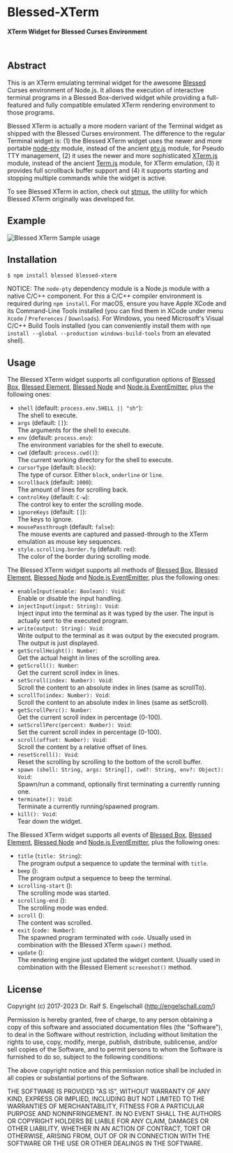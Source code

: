 
Blessed-XTerm
=============

**XTerm Widget for Blessed Curses Environment**

<p/>
<img src="https://nodei.co/npm/blessed-xterm.png?downloads=true&stars=true" alt=""/>

<p/>
<img src="https://david-dm.org/rse/blessed-xterm.png" alt=""/>

Abstract
--------

This is an XTerm emulating terminal widget for the awesome
[Blessed](https://github.com/chjj/blessed) Curses environment of
Node.js. It allows the execution of interactive terminal programs in a
Blessed Box-derived widget while providing a full-featured and fully
compatible emulated XTerm rendering environment to those programs.

Blessed XTerm is actually a more modern variant of the Terminal widget
as shipped with the Blessed Curses environment. The difference to the
regular Terminal widget is: (1) the Blessed XTerm widget uses the
newer and more portable [node-pty](https://github.com/Tyriar/node-pty)
module, instead of the ancient [pty.js](https://github.com/chjj/pty.js/)
module, for Pseudo TTY management, (2) it uses the newer and more
sophisticated [XTerm.js](https://xtermjs.org/) module, instead of the
ancient [Term.js](https://github.com/chjj/term.js/) module, for XTerm
emulation, (3) it provides full scrollback buffer support and (4) it
supports starting and stopping multiple commands while the widget is
active.

To see Blessed XTerm in action, check out [stmux](https://github.com/rse/stmux),
the utility for which Blessed XTerm originally was developed for.

Example
-------

![Blessed XTerm Sample usage](screenshot.png)

Installation
------------

```
$ npm install blessed blessed-xterm
```

NOTICE: The `node-pty` dependency module is a Node.js module with
a native C/C++ component. For this a C/C++ compiler environment is
required during `npm install`. For macOS, ensure you have Apple XCode
and its Command-Line Tools installed (you can find them in XCode
under menu `Xcode` / `Preferences` / `Downloads`). For Windows,
you need Microsoft's Visual C/C++ Build Tools installed (you can
conveniently install them with `npm install --global --production
windows-build-tools` from an elevated shell).

Usage
-----

The Blessed XTerm widget supports all configuration options of
[Blessed Box](https://github.com/chjj/blessed#box-from-element),
[Blessed Element](https://github.com/chjj/blessed#element-from-node),
[Blessed Node](https://github.com/chjj/blessed#node-from-eventemitter) and
[Node.js EventEmitter](https://nodejs.org/api/events.html#events_class_eventemitter),
plus the following ones:

- `shell` (default: `process.env.SHELL || "sh"`):<br/>
  The shell to execute.
- `args` (default: `[]`):<br/>
  The arguments for the shell to execute.
- `env` (default: `process.env`):<br/>
  The environment variables for the shell to execute.
- `cwd` (default: `process.cwd()`):<br/>
  The current working directory for the shell to execute.
- `cursorType` (default: `block`):<br/>
  The type of cursor. Either `block`, `underline` or `line`.
- `scrollback` (default: `1000`):<br/>
  The amount of lines for scrolling back.
- `controlKey` (default: `C-w`):<br/>
  The control key to enter the scrolling mode.
- `ignoreKeys` (default: `[]`):<br/>
  The keys to ignore.
- `mousePassthrough` (default: `false`):<br/>
  The mouse events are captured and passed-through to
  the XTerm emulation as mouse key sequences.
- `style.scrolling.border.fg` (default: `red`):<br/>
  The color of the border during scrolling mode.

The Blessed XTerm widget supports all methods of
[Blessed Box](https://github.com/chjj/blessed#box-from-element),
[Blessed Element](https://github.com/chjj/blessed#element-from-node),
[Blessed Node](https://github.com/chjj/blessed#node-from-eventemitter) and
[Node.js EventEmitter](https://nodejs.org/api/events.html#events_class_eventemitter),
plus the following ones:

- `enableInput(enable: Boolean): Void`:<br/>
  Enable or disable the input handling.
- `injectInput(input: String): Void`:<br/>
  Inject input into the terminal as it was typed by the user.
  The input is actually sent to the executed program.
- `write(output: String): Void`:<br/>
  Write output to the terminal as it was output by the executed program.
  The output is just displayed.
- `getScrollHeight(): Number`:<br/>
  Get the actual height in lines of the scrolling area.
- `getScroll(): Number`:<br/>
  Get the current scroll index in lines.
- `setScroll(index: Number): Void`:<br/>
  Scroll the content to an absolute index in lines (same as scrollTo).
- `scrollTo(index: Number): Void`:<br/>
  Scroll the content to an absolute index in lines (same as setScroll).
- `getScrollPerc(): Number`:<br/>
  Get the current scroll index in percentage (0-100).
- `setScrollPerc(percent: Number): Void`:<br/>
  Set the current scroll index in percentage (0-100).
- `scroll(offset: Number): Void`:<br/>
  Scroll the content by a relative offset of lines.
- `resetScroll(): Void`:<br/>
  Reset the scrolling by scrolling to the bottom of the scroll buffer.
- `spawn (shell: String, args: String[], cwd?: String, env?: Object): Void`:<br/>
  Spawn/run a command, optionally first terminating a currently running one.
- `terminate(): Void`:<br/>
  Terminate a currently running/spawned program.
- `kill(): Void`:<br/>
  Tear down the widget.

The Blessed XTerm widget supports all events of
[Blessed Box](https://github.com/chjj/blessed#box-from-element),
[Blessed Element](https://github.com/chjj/blessed#element-from-node),
[Blessed Node](https://github.com/chjj/blessed#node-from-eventemitter) and
[Node.js EventEmitter](https://nodejs.org/api/events.html#events_class_eventemitter),
plus the following ones:

- `title` (`title: String`):<br/>
  The program output a sequence to update the terminal with `title`.
- `beep` ():<br/>
  The program output a sequence to beep the terminal.
- `scrolling-start` ():<br/>
  The scrolling mode was started.
- `scrolling-end` ():<br/>
  The scrolling mode was ended.
- `scroll` ():<br/>
  The content was scrolled.
- `exit` (`code: Number`):<br/>
  The spawned program terminated with `code`.
  Usually used in combination with the Blessed XTerm `spawn()` method.
- `update` ():<br/>
  The rendering engine just updated the widget content.
  Usually used in combination with the Blessed Element `screenshot()` method.

License
-------

Copyright (c) 2017-2023 Dr. Ralf S. Engelschall (http://engelschall.com/)

Permission is hereby granted, free of charge, to any person obtaining
a copy of this software and associated documentation files (the
"Software"), to deal in the Software without restriction, including
without limitation the rights to use, copy, modify, merge, publish,
distribute, sublicense, and/or sell copies of the Software, and to
permit persons to whom the Software is furnished to do so, subject to
the following conditions:

The above copyright notice and this permission notice shall be included
in all copies or substantial portions of the Software.

THE SOFTWARE IS PROVIDED "AS IS", WITHOUT WARRANTY OF ANY KIND,
EXPRESS OR IMPLIED, INCLUDING BUT NOT LIMITED TO THE WARRANTIES OF
MERCHANTABILITY, FITNESS FOR A PARTICULAR PURPOSE AND NONINFRINGEMENT.
IN NO EVENT SHALL THE AUTHORS OR COPYRIGHT HOLDERS BE LIABLE FOR ANY
CLAIM, DAMAGES OR OTHER LIABILITY, WHETHER IN AN ACTION OF CONTRACT,
TORT OR OTHERWISE, ARISING FROM, OUT OF OR IN CONNECTION WITH THE
SOFTWARE OR THE USE OR OTHER DEALINGS IN THE SOFTWARE.

